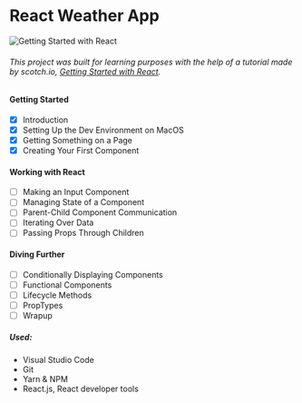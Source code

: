 # React Weather App

![Getting Started with React](https://scotch-res.cloudinary.com/image/upload/dpr_1,w_1000,q_auto:good,f_auto/media/1/QYfj3qQSSLywYDvBVrQu_getting-started-with-react.png.jpg)

###### This project was built for learning purposes with the help of a tutorial made by scotch.io, [Getting Started with React](https://scotch.io/courses/getting-started-with-react/).


#### Getting Started
- [x] Introduction
- [x] Setting Up the Dev Environment on MacOS
- [x] Getting Something on a Page
- [x] Creating Your First Component
#### Working with React
- [ ] Making an Input Component
- [ ] Managing State of a Component
- [ ] Parent-Child Component Communication
- [ ] Iterating Over Data
- [ ] Passing Props Through Children
#### Diving Further
- [ ] Conditionally Displaying Components
- [ ] Functional Components
- [ ] Lifecycle Methods
- [ ] PropTypes
- [ ] Wrapup

##### Used:
* Visual Studio Code
* Git
* Yarn & NPM
* React.js, React developer tools
